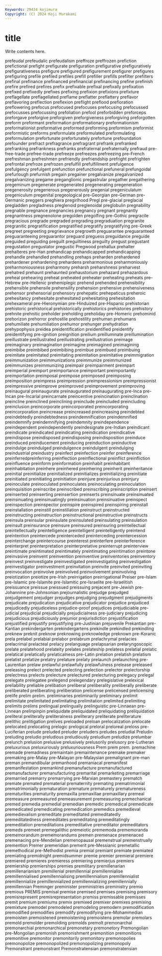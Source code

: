 ```yaml
---
Keywords: 29434 kojimura
Copyright: (C) 2024 Koji Murakami
---
```


# title

Write contents here.



 prefeudal prefeudalic prefeudalism preffroze
preffrozen prefiction prefictional prefight prefigurate prefiguration prefigurative prefiguratively prefigurativeness prefigure
prefigured prefigurement prefigurer prefigures prefiguring prefile prefiled prefiles prefill prefiller
prefills prefilter prefilters prefinal prefinance prefinanced prefinancial prefinancing prefine prefinish
prefire prefired prefires prefix prefixable prefixal prefixally prefixation prefixed prefixedly
prefixes prefixing prefixion prefixions prefixture preflagellate preflagellated preflame preflatter preflattery
preflavor preflavoring preflection preflexion preflight preflood prefloration preflowering prefocus prefocused
prefocuses prefocusing prefocussed prefocusses prefocussing prefoliation prefool preforbidden preforceps preforgave
preforgive preforgiven preforgiveness preforgiving preforgotten preform preformant preformation preformationary preformationism
preformationist preformative preformed preforming preformism preformist preformistic preforms preformulate preformulated
preformulating preformulation prefortunate prefortunately prefortune prefoundation prefounder prefract prefragrance prefragrant
prefrank prefranked prefranking prefrankness prefranks prefraternal prefraternally prefraud pre-free-trade prefree-trade
prefreeze prefreezes prefreezing pre-French prefreshman prefreshmen prefriendly prefriendship prefright prefrighten
prefrontal prefroze prefrozen prefulfill prefulfillment prefulgence prefulgency prefulgent prefunction prefunctional
prefuneral prefungoidal prefurlough prefurnish pregain pregainer pregalvanize pregalvanized pregalvanizing pregame
preganglionic pregastrular pregather pregathering pregeminum pregenerate pregenerated pregenerating pregeneration pregenerosity
pregenerous pregenerously pregenial pregeniculatum pregeniculum pregenital pregeological pre-Georgian pre-German pre-Germanic
preggers preghiera pregirlhood Pregl pre-glacial preglacial pregladden pregladness preglenoid preglenoidal
preglobulin pregnability pregnable pregnance pregnancies pregnancy pregnant pregnantly pregnantness pregnenolone
pregolden pregolfing pre-Gothic pregracile pregracious pregrade pregraded pregrading pregraduation pregranite
pregranitic pregratification pregratified pregratify pregratifying pre-Greek pregreet pregreeting pregrievance pregrowth
preguarantee preguaranteed preguaranteeing preguarantor preguard preguess preguidance preguide preguided preguiding
preguilt preguiltiness preguilty pregust pregustant pregustation pregustator pregustic Pregwood prehallux
prehalter prehalteres pre-Han prehandicap prehandicapped prehandicapping prehandle prehandled prehandling prehaps
preharden prehardened prehardener prehardening prehardens preharmonious preharmoniously preharmoniousness preharmony preharsh
preharshness preharvest prehatred prehaunt prehaunted prehaustorium prehazard prehazardous preheal prehearing
preheat preheated preheater preheating preheats pre-Hebrew pre-Hellenic prehemiplegic prehend prehended
prehensibility prehensible prehensile prehensility prehension prehensive prehensiveness prehensor prehensorial prehensory
prehepatic prehepaticus preheroic prehesitancy prehesitate prehesitated prehesitating prehesitation prehexameral pre-Hieronymian
pre-Hinduized pre-Hispanic prehistorian prehistoric prehistorical prehistorically prehistorics prehistories prehistory prehnite
prehnitic preholder preholding preholiday pre-Homeric prehominid prehorizon prehorror prehostile prehostility
prehuman prehumans prehumiliate prehumiliation prehumor prehunger prehydration prehypophysis preidea preidentification
preidentified preidentify preidentifying pre-ignition preignition preilium preilluminate preillumination preillustrate preillustrated
preillustrating preillustration preimage preimaginary preimagination preimagine preimagined preimagining preimbibe preimbibed
preimbibing preimbue preimbued preimbuing preimitate preimitated preimitating preimitation preimitative preimmigration
preimmunization preimmunizations preimmunize preimmunized preimmunizes preimmunizing preimpair preimpairment preimpart preimperial
preimport preimportance preimportant preimportantly preimportation preimposal preimpose preimposed preimposing preimposition
preimpress preimpression preimpressionism preimpressionist preimpressive preimprove preimproved preimprovement preimproving preinaugural
preinaugurate preinaugurated preinaugurating pre-Inca pre-Incan pre-Incarial preincarnate preincentive preincination preinclination
preincline preinclined preinclining preinclude preincluded preincluding preinclusion preincorporate preincorporated preincorporating
preincorporation preincrease preincreased preincreasing preindebted preindebtedly preindebtedness preindemnification preindemnified preindemnify
preindemnifying preindemnity preindependence preindependent preindependently preindesignate pre-Indian preindicant preindicate preindicated
preindicating preindication preindicative preindispose preindisposed preindisposing preindisposition preinduce preinduced preinducement
preinducing preinduction preinductive preindulge preindulged preindulgence preindulgent preindulging preindustrial preindustry
preinfect preinfection preinfer preinference preinferredpreinferring preinflection preinflectional preinflict preinfliction preinfluence
preinform preinformation preinhabit preinhabitant preinhabitation preinhere preinhered preinhering preinherit preinheritance
preinitial preinitialize preinitialized preinitializes preinitializing preinitiate preinitiated preinitiating preinitiation preinjure
preinjurious preinjury preinoculate preinoculated preinoculates preinoculating preinoculation preinquisition preinscribe preinscribed
preinscribing preinscription preinsert preinserted preinserting preinsertion preinserts preinsinuate preinsinuated preinsinuating
preinsinuatingly preinsinuation preinsinuative preinspect preinspection preinspector preinspire preinspired preinspiring preinstall
preinstallation preinstill preinstillation preinstruct preinstructed preinstructing preinstruction preinstructional preinstructive preinstructs
preinsula preinsular preinsulate preinsulated preinsulating preinsulation preinsult preinsurance preinsure preinsured
preinsuring preintellectual preintellectually preintelligence preintelligent preintelligently preintend preintention preintercede preinterceded
preinterceding preintercession preinterchange preintercourse preinterest preinterfere preinterference preinterpret preinterpretation preinterpretative
preinterrupt preinterview preintimate preintimated preintimately preintimating preintimation preintone preinvasive preinvent
preinvention preinventive preinventories preinventory preinvest preinvestigate preinvestigated preinvestigating preinvestigation preinvestigator
preinvestment preinvitation preinvite preinvited preinviting preinvocation preinvolve preinvolved preinvolvement preinvolving
preiotization preiotize pre-Irish preirrigation preirrigational Preiser pre-Islam pre-Islamic pre-Islamite pre-Islamitic
pre-Israelite pre-Israelitish preissuance preissue preissued preissuing prejacent pre-Jewish pre-Johannine pre-Johnsonian
prejournalistic prejudge prejudged prejudgement prejudger prejudges prejudging prejudgment prejudgments prejudicate
prejudication prejudicative prejudicator prejudice prejudiced prejudicedly prejudiceless prejudice-proof prejudices prejudiciable
pre-judicial prejudicial prejudicially prejudicialness pre-judiciary prejudicing prejudicious prejudiciously prejunior prejurisdiction
prejustification prejustified prejustify prejustifying pre-Justinian prejuvenile Prekantian pre-Kantian prekindergarten prekindergartens
prekindle prekindled prekindling preknew preknit preknow preknowing preknowledge preknown pre-Koranic
prela prelabel prelabial prelabor prelabrum prelachrymal prelacies prelacrimal prelacteal prelacy
prelanguage prelapsarian prelaryngoscopic prelate prelatehood prelateity prelates prelateship prelatess prelatial
prelatic prelatical prelatically prelaticalness pre-Latin prelation prelatish prelatism prelatist prelatize
prelatry prelature prelaty prelaunch prelaunching pre-Laurentian prelaw prelawful prelawfully prelawfulness
prelease preleased preleasing prelect prelected prelecting prelection prelector prelectorship prelectress
prelects prelecture prelectured prelecturing prelegacy prelegal prelegate prelegatee prelegend prelegendary
prelegislative prelexical preliability preliable prelibation preliberal preliberality preliberally preliberate preliberated
preliberating preliberation prelicense prelicensed prelicensing prelife prelim prelim. preliminaries preliminarily
preliminary prelimit prelimitate prelimitated prelimitating prelimitation prelimited prelimiting prelimits prelims
prelingual prelingually prelinguistic pre-Linnaean pre-Linnean prelinpinpin preliquidate preliquidated preliquidating preliquidation
preliteral preliterally preliteralness preliterary preliterate preliterature prelithic prelitigation prelives preloaded
preloan prelocalization prelocate prelocated prelocating prelogic prelogical preloral preloreal preloss
pre-Luciferian prelude preluded preluder preluders preludes preludial Preludin preluding preludio
preludious preludiously preludium preludize prelumbar prelunch prelusion prelusive prelusively prelusorily
prelusory pre-Lutheran preluxurious preluxuriously preluxuriousness Prem prem prem. premachine premade
premadness premaintain premaintenance premake premaker premaking pre-Malay pre-Malayan pre-Malaysian premalignant
pre-man preman premandibular premanhood premaniacal premanifest premanifestation premankind premanufacture premanufactured
premanufacturer premanufacturing premarital premarketing premarriage premarried premarry premarrying pre-Marxian premastery
prematch premate premated prematerial prematernity premating prematrimonial prematrimonially prematuration premature
prematurely prematureness prematurities prematurity premaxilla premaxillae premaxillary premeal premeasure premeasured
premeasurement premeasuring premechanical premed premedia premedial premedian premedic premedical premedicate
premedicated premedicating premedication premedics premedieval premedievalism premeditate premeditated premeditatedly premeditatedness
premeditates premeditating premeditatingly premeditation premeditations premeditative premeditator premeditators premeds premeet
premegalithic premeiotic prememoda prememoranda prememorandum prememorandums premen premenace premenaced premenacing
pre-Mendelian premenopausal premenstrual premenstrually premention Premer premeridian premerit pre-Messianic premetallic
premethodical pre-Methodist premia premial premiant premiate premiated premiating premidnight premidsummer
premie premier premieral premiere premiered premieres premieress premiering premierjus premiers
premiership premierships premies premilitary premillenarian premillenarianism premillenial premillennial premillennialise premillennialised
premillennialising premillennialism premillennialist premillennialize premillennialized premillennializing premillennially premillennian Preminger preminister
preministries preministry premio premious PREMIS premisal premise premised premises premising
premisory premisrepresent premisrepresentation premiss premissable premisses premit premium premiums premix
premixed premixer premixes premixing premixture premodel premodeled premodeling premodern premodification
premodified premodifies premodify premodifying pre-Mohammedian premoisten premoistened premoistening premoistens premolar
premolars premold premolder premolding premolds premolt premonarchal premonarchial premonarchical premonetary
premonetory Premongolian pre-Mongolian premonish premonishment premonition premonitions premonitive premonitor premonitorily
premonitory premonopolies premonopolize premonopolized premonopolizing premonopoly Premonstrant premonstrant Premonstratensian premonstratensian
